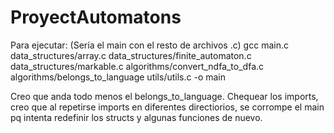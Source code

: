 # ProyectAutomatons

Para ejecutar: (Sería el main con el resto de archivos .c)
gcc main.c data_structures/array.c data_structures/finite_automaton.c data_structures/markable.c algorithms/convert_ndfa_to_dfa.c algorithms/belongs_to_language utils/utils.c -o main 


Creo que anda todo menos el belongs_to_language.
Chequear los imports, creo que al repetirse imports en diferentes directiorios, se corrompe el main pq intenta redefinir los structs y algunas funciones de nuevo.